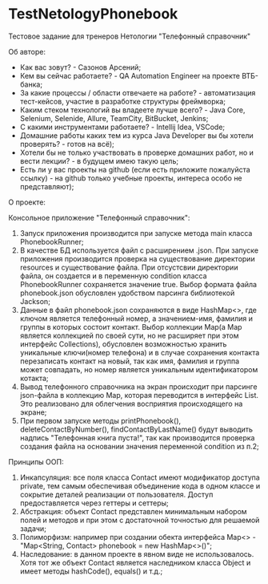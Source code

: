 # TestNetologyPhonebook
Тестовое задание для тренеров Нетологии "Телефонный справочник"

Об авторе:

* Как вас зовут? - Сазонов Арсений;
* Кем вы сейчас работаете? - QA Automation Engineer на проекте ВТБ-банка;
* За какие процессы / области отвечаете на работе? - автоматизация тест-кейсов, участие в разработке структуры фреймворка;
* Каким стеком технологий вы владеете лучше всего? - Java Core, Selenium, Selenide, Allure, TeamCity, BitBucket, Jenkins; 
* С какими инструментами работаете? - Intellij Idea, VSCode;
* Домашние работы каких тем из курса Java Developer вы бы хотели проверять? - готов на всё);
* Хотели бы не только участвовать в проверке домашних работ, но и вести лекции? - в будущем имею такую цель;
* Есть ли у вас проекты на github (если есть приложите пожалуйста ссылку) - на github только учебные проекты, интереса особо не представляют);

О проекте: 

  Консольное приложение "Телефонный справочник":
  
  1. Запуск приложения производится при запуске метода main класса PhonebookRunner;
  2. В качестве БД используется файл с расширением .json. При запуске приложения производится проверка на существование директории resources и существование файла.
  При отсустсвии директории файла, он создается и в переменную condition класса PhonebookRunner сохраняется значение true. Выбор формата файла phonebook.json обусловлен
  удобством парсинга библиотекой Jackson;
  3. Данные в файл phonebook.json сохраняются в виде HashMap<>, где ключом является телефонный номер, а значением-имя, фамилия и группы в которых состоит контакт. 
  Выбор коллекции Map(а Map является коллекцией по своей сути, но не расширяет при этом интерфейс Collections), обусловлен возможностью хранить
  уникальные ключи(номер телефона) и в случае сохранения контакта перезаписать контакт на новый, так как имя, фамилия и группа может совпадать, 
  но номер является уникальным идентификатором котакта;
  4. Вывод телефонного справочника на экран происходит при парсинге json-файла в коллекцию Map, которая переводится в интерфейс List<Contact>. Это реализовано для
  облегчения восприятия происходящего на экране;
  5. При первом запуске методы printPhonebook(), deleteContactByNumber(), findContactByLastName() будут выводить надпись "Телефонная книга пуста!", так как производится
  проверка создания файла на основании значения переменной condition из п.2;
  
  Принципы ООП:
  
  1. Инкапсуляция: все поля класса Contact имеют модификатор доступа private, тем самым обеспечивая объединение кода в одном классе
  и сокрытие деталей реализации от пользователя. Доступ предоставляется через геттеры и сеттеры;
  2. Абстракция: объект Contact представлен минимальным набором полей и методов и при этом с достаточной точностью для решаемой задачи;
  3. Полиморфизм: например при создании обекта интерфейса Map<> - "Map<String, Contact> phonebook = new HashMap<>()";
  4. Наследование: в данном проекте в явном виде не использовалось. Хотя тот же объект Contact является наследником класса Object и имеет методы hashCode(), equals() и т.д.;
